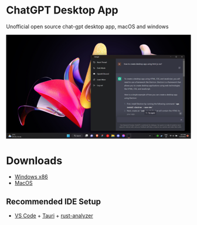 # ChatGPT Desktop App

Unofficial open source chat-gpt desktop app, macOS and windows

![screen](screenshot.png)

# Downloads

- [Windows x86](/releases/chatgpt.exe)
- [MacOS](/releases/chatgpt.dmg)

## Recommended IDE Setup

- [VS Code](https://code.visualstudio.com/) + [Tauri](https://marketplace.visualstudio.com/items?itemName=tauri-apps.tauri-vscode) + [rust-analyzer](https://marketplace.visualstudio.com/items?itemName=rust-lang.rust-analyzer)
